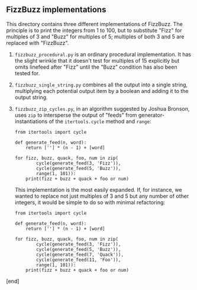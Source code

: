 ## FizzBuzz implementations

This directory contains three different implementations of FizzBuzz. The principle is to print the integers from 1 to 100, but to substitute "Fizz" for multiples of 3 and "Buzz" for multiples of 5; multiples of both 3 and 5 are replaced with "FizzBuzz".

 1. `fizzbuzz_procedural.py` is an ordinary procedural implementation. It has the slight wrinkle that it doesn't test for multiples of 15 explicitly but omits linefeed after "Fizz" until the "Buzz" condition has also been tested for.

 1. `fizzbuzz_single_string.py` combines all the output into a single string, multiplying each potential output item by a boolean and adding it to the output string. 

 1. `fizzbuzz_zip_cycles.py`, in an algorithm suggested by Joshua Bronson, uses `zip` to intersperse the output of "feeds" from generator-instantiations of the `itertools.cycle` method and `range`:

        from itertools import cycle
        
        def generate_feed(n, word):
            return [''] * (n - 1) + [word]
        
        for fizz, buzz, quack, foo, num in zip(
                cycle(generate_feed(3, 'Fizz')), 
                cycle(generate_feed(5, 'Buzz')), 
                range(1, 101)):
            print(fizz + buzz + quack + foo or num)

    This implementation is the most easily expanded. If, for instance, we wanted to replace not just multiples of 3 and 5 but any number of other integers, it would be simple to do so with minimal refactoring:

        from itertools import cycle
        
        def generate_feed(n, word):
            return [''] * (n - 1) + [word]
        
        for fizz, buzz, quack, foo, num in zip(
                cycle(generate_feed(3, 'Fizz')), 
                cycle(generate_feed(5, 'Buzz')), 
                cycle(generate_feed(7, 'Quack')), 
                cycle(generate_feed(11, 'Foo')), 
                range(1, 101)):
            print(fizz + buzz + quack + foo or num)

[end]
